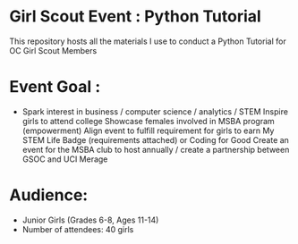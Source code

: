 # Girl Scout Event : Python Tutorial
This repository hosts all the materials I use to conduct a Python Tutorial for OC Girl Scout Members

# Event Goal :
- Spark interest in business / computer science / analytics / STEM
Inspire girls to attend college 
Showcase females involved in MSBA program (empowerment)
Align event to fulfill requirement for girls to earn My STEM Life Badge (requirements attached) or Coding for Good
Create an event for the MSBA club to host annually / create a partnership between GSOC and UCI Merage

# Audience:
- Junior Girls (Grades 6-8, Ages 11-14)
- Number of attendees: 40 girls
